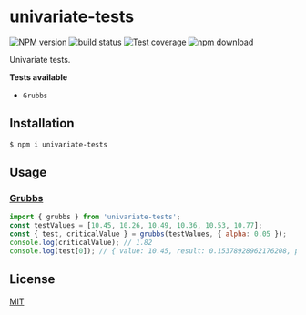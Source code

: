 # univariate-tests

[![NPM version][npm-image]][npm-url]
[![build status][ci-image]][ci-url]
[![Test coverage][codecov-image]][codecov-url]
[![npm download][download-image]][download-url]

Univariate tests.

**Tests available**

* `Grubbs`

## Installation

`$ npm i univariate-tests`

## Usage

### [Grubbs](./src/grubbs.ts)
```js
import { grubbs } from 'univariate-tests';
const testValues = [10.45, 10.26, 10.49, 10.36, 10.53, 10.77];
const { test, criticalValue } = grubbs(testValues, { alpha: 0.05 });
console.log(criticalValue); // 1.82
console.log(test[0]); // { value: 10.45, result: 0.15378928962176208, pass: true }  
```

## License

[MIT](./LICENSE)

[npm-image]: https://img.shields.io/npm/v/univariate-tests.svg
[npm-url]: https://www.npmjs.com/package/univariate-tests
[ci-image]: https://github.com/josoriom/univariate-tests/workflows/Node.js%20CI/badge.svg?branch=main
[ci-url]: https://github.com/josoriom/univariate-tests/actions?query=workflow%3A%22Node.js+CI%22
[codecov-image]: https://img.shields.io/codecov/c/github/josoriom/univariate-tests.svg
[codecov-url]: https://codecov.io/gh/josoriom/univariate-tests
[download-image]: https://img.shields.io/npm/dm/univariate-tests.svg
[download-url]: https://www.npmjs.com/package/univariate-tests
